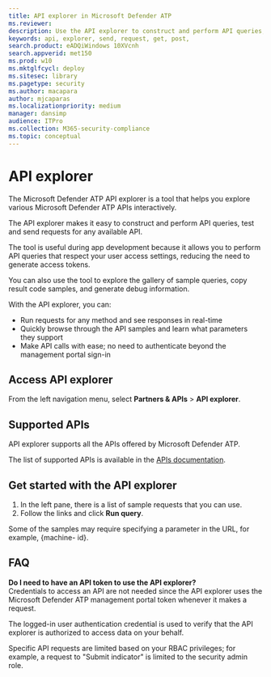 ```yaml
---
title: API explorer in Microsoft Defender ATP  
ms.reviewer: 
description: Use the API explorer to construct and perform API queries, test and send requests for any available API
keywords: api, explorer, send, request, get, post, 
search.product: eADQiWindows 10XVcnh
search.appverid: met150
ms.prod: w10
ms.mktglfcycl: deploy
ms.sitesec: library
ms.pagetype: security
ms.author: macapara
author: mjcaparas
ms.localizationpriority: medium
manager: dansimp
audience: ITPro
ms.collection: M365-security-compliance 
ms.topic: conceptual
---
```


# API explorer
The Microsoft Defender ATP API explorer is a tool that helps you explore various Microsoft Defender ATP APIs interactively. 

The API explorer makes it easy to construct and perform API queries, test and send requests for any available API.

The tool is useful during app development because it allows you to perform API queries that respect your user access settings, reducing the need to generate access tokens. 

You can also use the tool to explore the gallery of sample queries, copy result code samples, and generate debug information.

With the API explorer, you can:

- Run requests for any method and see responses in real-time
- Quickly browse through the API samples and learn what parameters they support
- Make API calls with ease; no need to authenticate beyond the management portal sign-in

## Access API explorer
From the left navigation menu, select **Partners & APIs** > **API explorer**.

## Supported APIs 
API explorer supports all the APIs offered by Microsoft Defender ATP.
  
The list of supported APIs is available in the [APIs documentation](https://docs.microsoft.com/windows/security/threat-protection/microsoft-defender-atp/apis-intro). 

## Get started with the API explorer
1. In the left pane, there is a list of sample requests that you can use. 
2. Follow the links and click **Run query**. 

Some of the samples may require specifying a parameter in the URL, for example, {machine- id}.

## FAQ
**Do I need to have an API token to use the API explorer?** <br>
Credentials to access an API are not needed since the API explorer uses the Microsoft Defender ATP management portal token whenever it makes a request.

The logged-in user authentication credential is used to verify that the API explorer is authorized to access data on your behalf.

Specific API requests are limited based on your RBAC privileges; for example, a request to "Submit indicator" is limited to the security admin role. 
